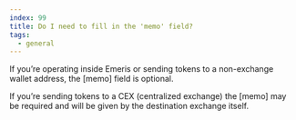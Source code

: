 ```yaml
---
index: 99
title: Do I need to fill in the 'memo' field?
tags: 
  - general
---
```


If you’re operating inside Emeris or sending tokens to a non-exchange wallet address, the [memo] field is optional.

If you’re sending tokens to a CEX (centralized exchange) the [memo] may be required and will be given by the destination exchange itself.
